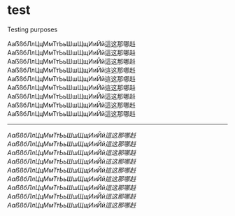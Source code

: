 # test

Testing purposes

<span lang="ja-jp">AaẞßбЛлЦцМмТтЬьШшЩщИиЙй這这那哪﨣</span>
<span lang="ja">AaẞßбЛлЦцМмТтЬьШшЩщИиЙй這这那哪﨣</span>
<span lang="ko">AaẞßбЛлЦцМмТтЬьШшЩщИиЙй這这那哪﨣</span>
<span lang="zh-cn">AaẞßбЛлЦцМмТтЬьШшЩщИиЙй這这那哪﨣</span>
<span lang="zh-hk">AaẞßбЛлЦцМмТтЬьШшЩщИиЙй這这那哪﨣</span>
<span lang="zh-tw">AaẞßбЛлЦцМмТтЬьШшЩщИиЙй這这那哪﨣</span>
<span lang="bg">AaẞßбЛлЦцМмТтЬьШшЩщИиЙй這这那哪﨣</span>
<span lang="mk">AaẞßбЛлЦцМмТтЬьШшЩщИиЙй這这那哪﨣</span>
<span lang="sr">AaẞßбЛлЦцМмТтЬьШшЩщИиЙй這这那哪﨣</span>

---

<i>
<span lang="ja-jp">AaẞßбЛлЦцМмТтЬьШшЩщИиЙй這这那哪﨣</span>
<span lang="ja">AaẞßбЛлЦцМмТтЬьШшЩщИиЙй這这那哪﨣</span>
<span lang="ko">AaẞßбЛлЦцМмТтЬьШшЩщИиЙй這这那哪﨣</span>
<span lang="zh-cn">AaẞßбЛлЦцМмТтЬьШшЩщИиЙй這这那哪﨣</span>
<span lang="zh-hk">AaẞßбЛлЦцМмТтЬьШшЩщИиЙй這这那哪﨣</span>
<span lang="zh-tw">AaẞßбЛлЦцМмТтЬьШшЩщИиЙй這这那哪﨣</span>
<span lang="bg">AaẞßбЛлЦцМмТтЬьШшЩщИиЙй這这那哪﨣</span>
<span lang="mk">AaẞßбЛлЦцМмТтЬьШшЩщИиЙй這这那哪﨣</span>
<span lang="sr">AaẞßбЛлЦцМмТтЬьШшЩщИиЙй這这那哪﨣</span>
</i>
